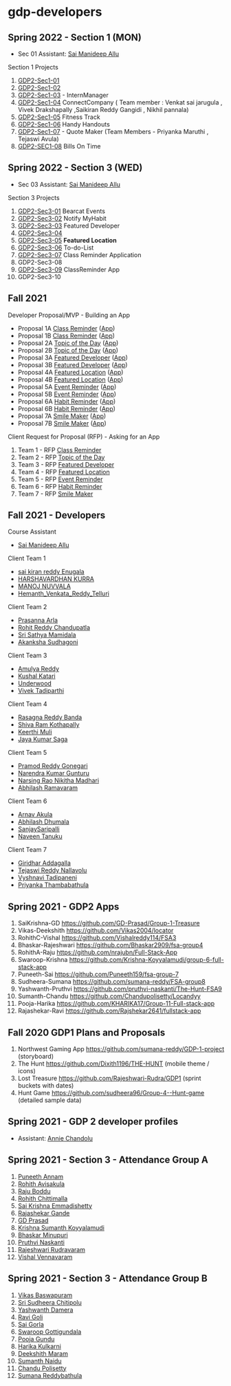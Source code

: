 # gdp-developers

## Spring 2022 - Section 1 (MON)

- Sec 01 Assistant: [Sai Manideep Allu](https://github.com/saimanideepallu)

Section 1 Projects

1. [GDP2-Sec1-01](https://github.com/AbdulSuboor-Syed/HandIn-HandOut)
2. [GDP2-Sec1-02](https://github.com/GUNDAANUTEJ/GDP2-Group2-)
3. [GDP2-Sec1-03](https://github.com/vallapurapuramu/GDP02-Sec01-Group03-InternManager) - InternManager
4. [GDP2-Sec1-04](https://github.com/saikiranreddygangidi/GDP02-ConnectCompany) ConnectCompany ( Team member : Venkat sai jarugula , Vivek Drakshapally ,Saikiran Reddy Gangidi , Nikhil pannala)
5. [GDP2-Sec1-05](https://github.com/S542301/FitnessTrack) Fitness Track
6. [GDP2-Sec1-06](https://github.com/sowmya-yalamarthi/HandyHandouts) Handy Handouts
7. [GDP2-Sec1-07](https://github.com/Maruthi158/QuoteMaker) - Quote Maker (Team Members - Priyanka Maruthi , Tejaswi Avula)
8. [GDP2-SEC1-08](https://github.com/S542362/BillsOnTime) Bills On Time

## Spring 2022 - Section 3 (WED)

- Sec 03 Assistant: [Sai Manideep Allu](https://github.com/saimanideepallu)

Section 3 Projects

1. [GDP2-Sec3-01](https://github.com/akhilmallepally/bearcat-events) Bearcat Events
2. [GDP2-Sec3-02](https://github.com/AkankshaSudhagoni/Notify-MyHabit) Notify MyHabit 
3. [GDP2-Sec3-03](https://github.com/KeerthiMuli/Featured-Developer-Proposal) Featured Developer
4. [GDP2-Sec3-04](https://github.com/harshakurra123/quotes)
5. [GDP2-Sec3-05](https://github.com/pramod096/Featured-Location) **Featured Location**
6. [GDP2-Sec3-06](https://github.com/srisathyamamidala/To-do-List) To-do-List
7. [GDP2-Sec3-07](https://github.com/giridhar196/classReminder) Class Reminder Application 
8. GDP2-Sec3-08
9. [GDP2-Sec3-09](https://github.com/TejaswiNallavolu/angular-app-heroku) ClassReminder App
10. GDP2-Sec3-10

## Fall 2021

Developer Proposal/MVP - Building an App

* Proposal 1A [Class Reminder](https://github.com/TejaswiNallavolu/angular-app-heroku) ([App](https://class-reminder-app.herokuapp.com/))
* Proposal 1B [Class Reminder](https://github.com/giridhar196/classReminder) ([App](http://classreminder.somee.com/Home/ShowPrimaryEvent))
* Proposal 2A [Topic of the Day](https://github.com/Sanjay-13/Topic-of-the-Day-2A) ([App](https://herokuangtopic.herokuapp.com/home))
* Proposal 2B [Topic of the Day](https://github.com/NaveenTanuku/Topic-of-the-Day-2B) ([App](https://topicoftheday.herokuapp.com/))
* Proposal 3A [Featured Developer](https://github.com/shivaramkothapally/featured-developers-proposal) ([App](https://featureddeveloper.herokuapp.com/#/))
* Proposal 3B [Featured Developer](https://github.com/KeerthiMuli/Featured-Developer-ThreeB-FrontEnd) ([App](https://featureddevelopers3bfrontend.herokuapp.com/#/home))
* Proposal 4A [Featured Location](https://github.com/AbhiRam0099/gdp) ([App](https://featurelocation.herokuapp.com/))
* Proposal 4B [Featured Location](https://github.com/pramod096/Featured-Location) ([App](https://maryville-guide.herokuapp.com/))
* Proposal 5A [Event Reminder](https://github.com/vivektadiparthi/BearcatE) ([App](https://bearcatevent.herokuapp.com/))
* Proposal 5B [Event Reminder](https://github.com/akhilmallepally/bearcat-events) ([App](https://bearcatevents.herokuapp.com/))
* Proposal 6A [Habit Reminder](https://github.com/Rohitreddz/habit-remainder-client.git) ([App](https://habit-remainder-client.herokuapp.com/))
* Proposal 6B [Habit Reminder](https://github.com/srisathyamamidala/habitreminder) ([App](https://habit--reminder.herokuapp.com/))
* Proposal 7A [Smile Maker](https://github.com/harshakurra123/Smile-Maker) ([App](https://smilemakerheroku.herokuapp.com/))
* Proposal 7B [Smile Maker](https://github.com/manojnuvvala/smile_maker_proposal) ([App](https://smile-maker.herokuapp.com/))

Client Request for Proposal (RFP) - Asking for an App

1. Team 1 - RFP [Class Reminder](https://github.com/harshakurra123/ClassRemainder)
2. Team 2 - RFP [Topic of the Day](https://github.com/Rohitreddz/Topic-of-the-Day)
3. Team 3 - RFP [Featured Developer](https://github.com/akhilmallepally/featured-developers/)
4. Team 4 - RFP [Featured Location](https://github.com/KeerthiMuli/featured-locations)
5. Team 5 - RFP [Event Reminder](https://github.com/pramod096/Bearcat-Events)
6. Team 6 - RFP [Habit Reminder](https://github.com/NaveenTanuku/HabitReminder)
7. Team 7 - RFP [Smile Maker](https://github.com/giridhar196/smile-maker)

## Fall 2021 - Developers

Course Assistant

* [Sai Manideep Allu](https://github.com/saimanideepallu)

Client Team 1

* [sai kiran reddy Enugala](https://github.com/saikiranreddyenugala)
* [HARSHAVARDHAN KURRA](https://github.com/harshakurra123)
* [MANOJ NUVVALA](https://github.com/manojnuvvala)
* [Hemanth_Venkata_Reddy_Telluri](https://github.com/hemanth8056)

Client Team 2

* [Prasanna Arla](https://github.com/PRASANNAARLA)
* [Rohit Reddy Chandupatla](https://github.com/Rohitreddz)
* [Sri Sathya Mamidala](https://github.com/srisathyamamidala)
* [Akanksha Sudhagoni](https://github.com/S542046)

Client Team 3

* [Amulya Reddy](https://github.com/amulyareddybaddam)
* [Kushal Katari](https://github.com/kushalkatari)
* [Underwood](https://github.com/akhilmallepally)
* [Vivek Tadiparthi](https://github.com/vivektadiparthi)

Client Team 4

* [Rasagna Reddy Banda](https://github.com/Rasagna0409/)
* [Shiva Ram Kothapally](https://github.com/shivaramkothapally)
* [Keerthi Muli](https://github.com/KeerthiMuli)
* [Jaya Kumar Saga](https://github.com/sagajayakumar)

Client Team 5

* [Pramod Reddy Gonegari](https://github.com/pramod096)
* [Narendra Kumar Gunturu](https://github.com/Narendra-kumar-Gunturu)
* [Narsing Rao Nikitha Madhari](https://github.com/NikithaMN-05)
* [Abhilash Ramavaram](https://github.com/AbhiRam0099)

Client Team 6

* [Arnav Akula](https://github.com/Arnavakula7474)
* [Abhilash Dhumala](https://github.com/Abhilash15)
* [SanjaySaripalli](https://github.com/sanjay-13)
* [Naveen Tanuku](https://github.com/NaveenTanuku)

Client Team 7

* [Giridhar Addagalla](https://github.com/giridhar196/giridhar196)
* [Tejaswi Reddy Nallavolu](https://github.com/tejaswinallavolu)
* [Vyshnavi Tadipaneni](https://github.com/vyshnavi1996)
* [Priyanka Thambabathula](https://github.com/Priyanka1818/Priyanka1818)

## Spring 2021 - GDP2 Apps

1. SaiKrishna-GD <https://github.com/GD-Prasad/Group-1-Treasure>
2. Vikas-Deekshith    <https://github.com/Vikas2004/locator>
3. RohithC-Vishal  <https://github.com/Vishalreddy114/FSA3> 
4. Bhaskar-Rajeshwari   <https://github.com/Bhaskar2909/fsa-group4> 
5. RohithA-Raju  <https://github.com/nrajubn/Full-Stack-App> 
6. Swaroop-Krishna  <https://github.com/Krishna-Koyyalamudi/group-6-full-stack-app> 
7. Puneeth-Sai   <https://github.com/Puneeth159/fsa-group-7> 
8. Sudheera-Sumana  <https://github.com/sumana-reddy/FSA-group8> 
9. Yashwanth-Pruthvi  <https://github.com/pruthvi-naskanti/The-Hunt-FSA9> 
10. Sumanth-Chandu  <https://github.com/Chandupolisetty/Locandyy> 
11. Pooja-Harika <https://github.com/KHARIKA17/Group-11-Full-stack-app> 
12. Rajashekar-Ravi  <https://github.com/Rajshekar2641/fullstack-app>

## Fall 2020 GDP1 Plans and Proposals

1. Northwest Gaming App https://github.com/sumana-reddy/GDP-1-project (storyboard)
1. The Hunt https://github.com/Dixith1196/THE-HUNT (mobile theme / icons)
3. Lost Treasure https://github.com/Rajeshwari-Rudra/GDP1 (sprint buckets with dates)
4. Hunt Game https://github.com/sudheera96/Group-4--Hunt-game (detailed sample data)

## Spring 2021 - GDP 2 developer profiles

- Assistant: [Annie Chandolu](https://github.com/annie0sc)

## Spring 2021 - Section 3 - Attendance Group A

1. [Puneeth Annam](https://github.com/Puneeth159)
1. [Rohith Avisakula](https://github.com/Avisakula123)
1. [Raju Boddu](https://github.com/nrajubn)
1. [Rohith Chittimalla](https://github.com/rohith0696)
1. [Sai Krishna Emmadishetty](https://github.com/Saikrishna1545/about_me)
1. [Rajashekar Gande](https://github.com/Rajshekar2641)
1. [GD Prasad](https://github.com/GD-Prasad)
1. [Krishna Sumanth Koyyalamudi](https://github.com/Krishna-Koyyalamudi)
1. [Bhaskar Minupuri]()
1. [Pruthvi Naskanti](https://github.com/pruthvi-naskanti)
1. [Rajeshwari Rudravaram](https://github.com/Rajeshwari-Rudra)
1. [Vishal Vennavaram](https://github.com/VISHALREDDY114)

## Spring 2021 - Section 3 - Attendance Group B

1. [Vikas Baswapuram](https://github.com/Vikas2004)
1. [Sri Sudheera Chitipolu](https://github.com/sudheera96)
1. [Yashwanth Damera](https://github.com/Yashwanth-Damera)
1. [Ravi Goli](https://github.com/Ravichanderreddy-goli)
1. [Sai Gorla](https://github.com/SaiGorla)
1. [Swaroop Gottigundala](https://github.com/SwaroopReddyGottigundala)
1. [Pooja Gundu](https://github.com/GUNDUPOOJA)
1. [Harika Kulkarni](https://github.com/KHARIKA17)
1. [Deekshith Maram](https://github.com/Dixith1196)
1. [Sumanth Naidu](https://github.com/sumanthreddy1233/sumanthreddy1233/blob/main/README.md)
1. [Chandu Polisetty](https://github.com/Chandupolisetty)
1. [Sumana Reddybathula](https://github.com/sumana-reddy)

